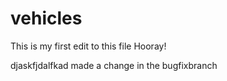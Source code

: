# vehicles

This is my first edit to this file
Hooray!

djaskfjdalfkad
made a change in the bugfixbranch
